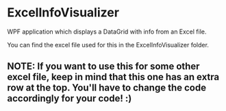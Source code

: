 # ExcelInfoVisualizer
WPF application which displays a DataGrid with info from an Excel file.

You can find the excel file used for this in the ExcelInfoVisualizer folder.

## NOTE: If you want to use this for some other excel file, keep in mind that this one has an extra row at the top. You'll have to change the code accordingly for your code! :)
